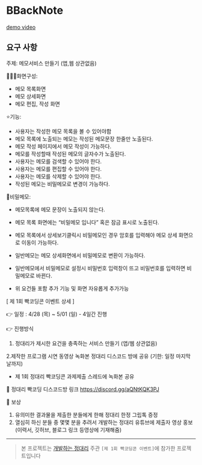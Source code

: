 # BBackNote

[demo video](https://youtu.be/ru0ROxZSP2o)

## 요구 사항

주제: 메모서비스 만들기 (앱,웹 상관없음)

👩🏼‍💻화면구성:
- 메모 목록화면
- 메모 상세화면
- 메모 편집, 작성 화면 

⭐️기능:
- 사용자는 작성한 메모 목록을 볼 수 있어야함 
- 메모 목록에 노출되는 메모는 작성된 메모문장 한줄만 노출된다.
- 메모 작성 페이지에서 메모 작성이 가능하다.
- 메모를 작성할때 작성된 메모의 글자수가 노출된다.
- 사용자는 메모를 검색할 수 있어야 한다.
- 사용자는 메모를 편집할 수 있어야 한다.
- 사용자는 메모를 삭제할 수 있어야 한다.
- 작성된 메모는 비밀메모로 변경이 가능하다.

🔐비밀메모: 
- 메모목록에 메모 문장이 노출되지 않는다.
- 메모 목록 화면에는 “비밀메모 입니다” 혹은 잠금 표시로 노출된다.
- 메모 목록에서 상세보기클릭시 비밀메모인 경우 암호를 입력해야 메모 상세 화면으로 이동이 가능하다.
- 일반메모는 메모 상세화면에서 비밀메모로 변환이 가능하다.
- 일반메모에서 비밀메모로 설정시 비밀번호 입력창이 뜨고 비밀번호를 입력하면 비밀메모로 바뀐다.

- 위 요건들 포함 추가 기능 및 화면 자유롭게 추가가능

[ 제 1회 빡코딩콘 이벤트 상세 ]

👉 일정 : 4/28 (목) ~ 5/01 (일)  - 4일간 진행

👉 진행방식 
1. 정대리가 제시한 요건을 충족하는 서비스 만들기 (앱/웹 상관없음) 

2.제작한 프로그램 시연 동영상 녹화본 정대리 디스코드 방에 공유 (기한: 일정 마지막 날까지)
- 제 1회 정대리 빡코딩콘 과제제출 스레드에 녹화본 공유

👾 정대리 빡코딩 디스코드방 링크 
https://discord.gg/aQNtKQK3PJ

🎁 보상
1. 유의미한 결과물을 제출한 분들에게 한해 정대리 한정 그립톡 증정 
2. 열심히 하신 분들 중 몇몇 분을 추려서 개발하는 정대리 유튜브에 제출자 영상 홍보 
(이력서, 깃허브, 블로그 링크 등영상에 기재해줌)

---
> 본 프로젝트는 [개발하는 정대리](https://www.youtube.com/channel/UCutO2H_AVmWHbzvE92rpxjA) 주관 `[제 1회 빡코딩콘 이벤트]`에 참가한 프로젝트입니다
